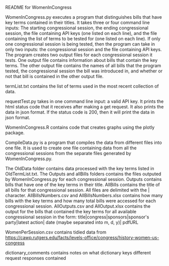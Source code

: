 README for WomenInCongress

WomenInCongress.py executes a program that distinguishes bills that have key terms contained in their titles. It takes three or four command line inputs: The starting congressional session, the ending congressional session, the file containing API keys (one listed on each line), and the file containing the list of terms to be tested for (one listed on each line). If only one congressional session is being tested, then the program can take in only two inputs: the congressional session and the file containing API keys. The program creates two output files for each congressional session it tests. One output file contains information about bills that contain the key terms. The other output file contains the names of all bills that the program tested, the congressional session the bill was introduced in, and whether or not that bill is contained in the other output file.

termList.txt contains the list of terms used in the most recent collection of data.

requestTest.py takes in one command line input: a valid API key. It prints the html status code that it receives after making a get request. It also prints the data in json format. If the status code is 200, then it will print the data in json format.

WomenInCongress.R contains code that creates graphs using the plotly package.

CompileData.py is a program that compiles the data from different files into one file. It is used to create one file containing data from all the congressional sessions from the separate files generated by WomenInCongress.py.

The OldData folder contains data processed with the key terms listed in OldTermList.txt. The Outputs and allBills folders contains the files outputed by WomenInCongress.py for each congressional session. Outputs contains bills that have one of the key terms in their title. AllBills contains the title of all bills for that congressional session. All files are delimited with the | character. AllBillsNumbers.csv and AllBillsNumbers.xlsx contains how many bills with the key terms and how many total bills were accessed for each congressional session.
AllOutputs.csv and AllOutput.xlsx contains the output for the bills that contained the key terms for all available congressional session in the form:
    title|congress|sponsors|sponsor's party|latest action| date (maybe separated into m, d, y)| pdfURL

WomenPerSession.csv contains tidied data from https://cawp.rutgers.edu/facts/levels-office/congress/history-women-us-congress

dictionary_comments contains notes on what dictionary keys different request responses contained
